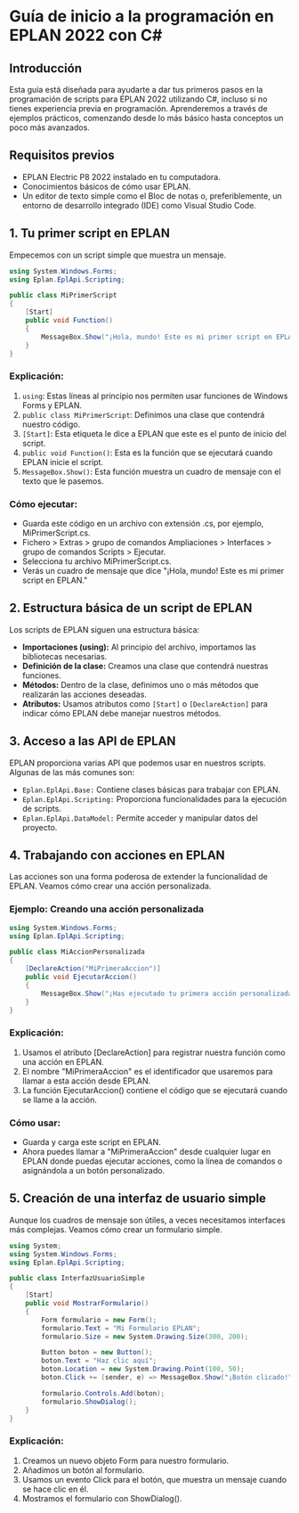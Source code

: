# Guía de inicio a la programación en EPLAN 2022 con C#

## Introducción

Esta guía está diseñada para ayudarte a dar tus primeros pasos en la programación de scripts para EPLAN 2022 utilizando C#, incluso si no tienes experiencia previa en programación. Aprenderemos a través de ejemplos prácticos, comenzando desde lo más básico hasta conceptos un poco más avanzados.

## Requisitos previos

- EPLAN Electric P8 2022 instalado en tu computadora.
- Conocimientos básicos de cómo usar EPLAN.
- Un editor de texto simple como el Bloc de notas o, preferiblemente, un entorno de desarrollo integrado (IDE) como Visual Studio Code.

## 1. Tu primer script en EPLAN

Empecemos con un script simple que muestra un mensaje.

```csharp
using System.Windows.Forms;
using Eplan.EplApi.Scripting;

public class MiPrimerScript
{
    [Start]
    public void Function()
    {
        MessageBox.Show("¡Hola, mundo! Este es mi primer script en EPLAN.");
    }
}
```
### Explicación:

1. `using`: Estas líneas al principio nos permiten usar funciones de Windows Forms y EPLAN.
2. `public class MiPrimerScript`: Definimos una clase que contendrá nuestro código.
3. `[Start]`: Esta etiqueta le dice a EPLAN que este es el punto de inicio del script.
4. `public void Function()`: Esta es la función que se ejecutará cuando EPLAN inicie el script.
5. `MessageBox.Show()`: Esta función muestra un cuadro de mensaje con el texto que le pasemos.

### Cómo ejecutar:

- Guarda este código en un archivo con extensión .cs, por ejemplo, MiPrimerScript.cs.
- Fichero > Extras > grupo de comandos Ampliaciones > Interfaces > grupo de comandos Scripts > Ejecutar.
- Selecciona tu archivo MiPrimerScript.cs.
- Verás un cuadro de mensaje que dice "¡Hola, mundo! Este es mi primer script en EPLAN."

## 2. Estructura básica de un script de EPLAN
Los scripts de EPLAN siguen una estructura básica:

- **Importaciones (using):** Al principio del archivo, importamos las bibliotecas necesarias.
- **Definición de la clase:** Creamos una clase que contendrá nuestras funciones.
- **Métodos:** Dentro de la clase, definimos uno o más métodos que realizarán las acciones deseadas.
- **Atributos:** Usamos atributos como `[Start]` o `[DeclareAction]` para indicar cómo EPLAN debe manejar nuestros métodos.

## 3. Acceso a las API de EPLAN
EPLAN proporciona varias API que podemos usar en nuestros scripts. Algunas de las más comunes son:

- `Eplan.EplApi.Base:` Contiene clases básicas para trabajar con EPLAN.
- `Eplan.EplApi.Scripting:` Proporciona funcionalidades para la ejecución de scripts.
- `Eplan.EplApi.DataModel:` Permite acceder y manipular datos del proyecto.

## 4. Trabajando con acciones en EPLAN

Las acciones son una forma poderosa de extender la funcionalidad de EPLAN. Veamos cómo crear una acción personalizada.

### Ejemplo: Creando una acción personalizada

```csharp
using System.Windows.Forms;
using Eplan.EplApi.Scripting;

public class MiAccionPersonalizada
{
    [DeclareAction("MiPrimeraAccion")]
    public void EjecutarAccion()
    {
        MessageBox.Show("¡Has ejecutado tu primera acción personalizada en EPLAN!");
    }
}
```

### Explicación:

1. Usamos el atributo [DeclareAction] para registrar nuestra función como una acción en EPLAN.
2. El nombre "MiPrimeraAccion" es el identificador que usaremos para llamar a esta acción desde EPLAN.
3. La función EjecutarAccion() contiene el código que se ejecutará cuando se llame a la acción.

### Cómo usar:

- Guarda y carga este script en EPLAN.
- Ahora puedes llamar a "MiPrimeraAccion" desde cualquier lugar en EPLAN donde puedas ejecutar acciones, como la línea de comandos o asignándola a un botón personalizado.

## 5. Creación de una interfaz de usuario simple

Aunque los cuadros de mensaje son útiles, a veces necesitamos interfaces más complejas. Veamos cómo crear un formulario simple.
```csharp
using System;
using System.Windows.Forms;
using Eplan.EplApi.Scripting;

public class InterfazUsuarioSimple
{
    [Start]
    public void MostrarFormulario()
    {
        Form formulario = new Form();
        formulario.Text = "Mi Formulario EPLAN";
        formulario.Size = new System.Drawing.Size(300, 200);

        Button boton = new Button();
        boton.Text = "Haz clic aquí";
        boton.Location = new System.Drawing.Point(100, 50);
        boton.Click += (sender, e) => MessageBox.Show("¡Botón clicado!");

        formulario.Controls.Add(boton);
        formulario.ShowDialog();
    }
}
```
### Explicación:

1. Creamos un nuevo objeto Form para nuestro formulario.
2. Añadimos un botón al formulario.
3. Usamos un evento Click para el botón, que muestra un mensaje cuando se hace clic en él.
4. Mostramos el formulario con ShowDialog().
